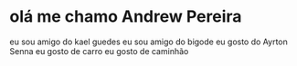 # olá me chamo Andrew Pereira
eu sou amigo do kael guedes
eu sou amigo do bigode
eu gosto do Ayrton Senna
eu gosto de carro
eu gosto de caminhão 

